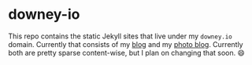downey-io
=========

This repo contains the static Jekyll sites that live under my `downey.io` domain.  Currently that consists of my [blog](http://downey.io) and my [photo blog](http://photo.downey.io).  Currently both are pretty sparse content-wise, but I plan on changing that soon. :smile:
